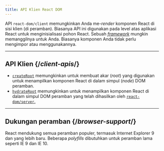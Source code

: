 ```yaml
---
title: API Klien React DOM
---
```


<Intro>

API `react-dom/client` memungkinkan Anda me-*render* komponen React di sisi klien (di peramban). Biasanya API ini digunakan pada level atas aplikasi React untuk menginisialisasi pohon React. Sebuah [*framework*](/learn/start-a-new-react-project#production-grade-react-frameworks) mungkin memanggilnya untuk Anda. Biasanya komponen Anda tidak perlu mengimpor atau menggunakannya.

</Intro>

---

## API Klien {/*client-apis*/}

* [`createRoot`](/reference/react-dom/client/createRoot) memungkinkan untuk membuat akar (*root*) yang digunakan untuk menampilkan komponen React di dalam simpul (*node*) DOM peramban.
* [`hydrateRoot`](/reference/react-dom/client/hydrateRoot) memungkinkan untuk menampilkan komponen React di dalam simpul DOM peramban  yang telah dihasilkan oleh [`react-dom/server`.](/reference/react-dom/server)

---

## Dukungan peramban {/*browser-support*/}

React mendukung semua peramban populer, termasuk Internet Explorer 9 dan yang lebih baru. Beberapa *polyfills* dibutuhkan untuk peramban lama seperti IE 9 dan IE 10.